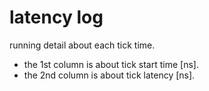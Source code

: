 # latency log

running detail about each tick time.

- the 1st column is about tick start time [ns].
- the 2nd column is about tick latency [ns].

